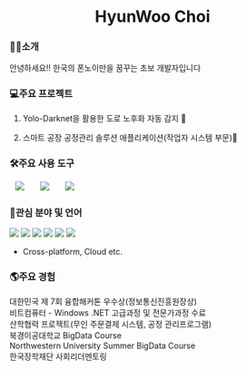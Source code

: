 <h1 align="center"> HyunWoo Choi</h1>

<h3>🙋‍♂️소개</h3>
안녕하세요!! 한국의 폰노이만을 꿈꾸는 초보 개발자입니다

<h3>💻주요 프로젝트</h3>

1. Yolo-Darknet을 활용한 도로 노후화 자동 감지 🚧      
              
2. 스마트 공장 공정관리 솔루션 애플리케이션(작업자 시스템 부문)📅



<h3>🛠주요 사용 도구</h3>
<div>
<img src="https://img.shields.io/badge/.NET-512BD4?style=flat-square&logo=.NET&logoColor=white" style="height : auto; margin-left : 10px; margin-right : 10px;"/></a>&nbsp;
<img src="https://img.shields.io/badge/Android-3DDC84?style=flat-square&logo=Android&logoColor=white" style="height : auto; margin-left : 10px; margin-right : 10px;"/></a>&nbsp;
<img src="https://img.shields.io/badge/Microsoft SQL Server-CC2927?style=flat-square&logo=Microsoft SQL Server&logoColor=white" style="height : auto; margin-left : 10px; margin-right : 10px;"/></a>&nbsp;




<h3>🤗관심 분야 및 언어</h3>
       


<img src="https://img.shields.io/badge/react-61DAFB?style=for-the-badge&logo=react&logoColor=black">
<img src="https://img.shields.io/badge/Docker-2496ED?style=for-the-badge&logo=Docker&logoColor=black">
<img src="https://img.shields.io/badge/Go-9999FF?style=for-the-badge&logo=Go&logoColor=black">
<img src="https://img.shields.io/badge/Amazon AWS-000000?style=for-the-badge&logo=Amazon AWS&logoColor=black">
<img src="https://img.shields.io/badge/JAVA-E30E17?style=for-the-badge&logo=java&logoColor=white"> <img src="https://img.shields.io/badge/Spring-6DB33F?style=for-the-badge&logo=Spring&logoColor=white">


- Cross-platform, Cloud etc. 



<h3>🌎주요 경험</h3>

대한민국 제 7회 융합해커톤 우수상(정보통신진흥원장상)  
비트컴퓨터 - Windows .NET 고급과정 및 전문가과정 수료  
산학협력 프로젝트(무인 주문결제 시스템, 공정 관리프로그램)  
북경이공대학교 BigData Course  
Northwestern University Summer BigData Course    
한국장학재단 사회리더멘토링 
</div>

